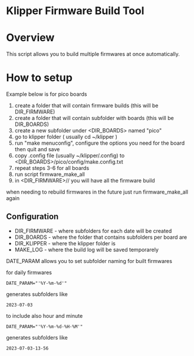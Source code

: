 # Klipper Firmware Build Tool

# Overview
This script allows you to build multiple firmwares at once automatically.

# How to setup 

Example below is for pico boards

1. create a folder that will contain firmware builds (this will be DIR_FIRMWARE)
2. create a folder that will contain subfolder with boards (this will be DIR_BOARDS)
3. create a new subfolder under <DIR_BOARDS> named "pico"
4. go to klipper folder ( usually cd ~/klipper )
5. run "make menuconfig", configure the options you need for the board then quit and save
6. copy .config file (usually ~/klipper/.config) to <DIR_BOARDS>/pico/config/make.config.txt 
7. repeat steps 3-6 for all boards
8. run script firmware_make_all
9. in <DIR_FIRMWARE>/<year-month-day>/ you will have all the firmware build

when needing to rebuild firmwares in the future just run firmware_make_all again

## Configuration
* DIR_FIRMWARE - where subfolders for each date will be created
* DIR_BOARDS - where the folder that contains subfolders per board are
* DIR_KLIPPER - where the klipper folder is
* MAKE_LOG - where the build log will be saved temporarely

DATE_PARAM allows you to set subfolder naming for built firmwares

for daily firmwares
```
DATE_PARAM="'%Y-%m-%d'"
```
generates subfolders like
```
2023-07-03
```



to include also hour and minute
```
DATE_PARAM="'%Y-%m-%d-%H-%M'"
```
generates subfolders like
```
2023-07-03-13-56
```

